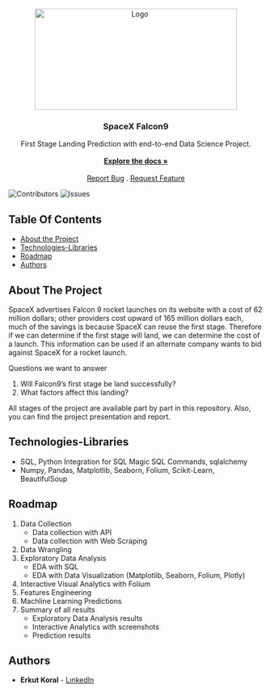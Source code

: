 <br/>
<p align="center">
  <a href="https://github.com/erkutkoral/Applied-Data-Science-Capstone">
    <img src="http://www.nasa.gov/sites/default/files/thumbnails/image/m19-037_0.jpg" alt="Logo" width="400" height="200">
  </a>

  <h3 align="center">SpaceX Falcon9</h3>

  <p align="center">
    First Stage Landing Prediction with end-to-end Data Science Project.
    <br/>
    <br/>
    <a href="https://github.com/erkutkoral/Applied-Data-Science-Capstone"><strong>Explore the docs »</strong></a>
    <br/>
    <br/>
    <a href="https://github.com/erkutkoral/Applied-Data-Science-Capstone/issues">Report Bug</a>
    .
    <a href="https://github.com/erkutkoral/Applied-Data-Science-Capstone/issues">Request Feature</a>
  </p>
</p>

![Contributors](https://img.shields.io/github/contributors/erkutkoral/Applied-Data-Science-Capstone?color=dark-green) ![Issues](https://img.shields.io/github/issues/erkutkoral/Applied-Data-Science-Capstone) 

## Table Of Contents

* [About the Project](#about-the-project)
* [Technologies-Libraries](#technologies-libraries)
* [Roadmap](#roadmap)
* [Authors](#authors)


## About The Project

SpaceX advertises Falcon 9 rocket launches on its website with a cost of 62 million dollars; other providers cost upward of 165 million dollars each, much of the savings is because SpaceX can reuse the first stage. Therefore if we can determine if the first stage will land, we can determine the cost of a launch. This information can be used if an alternate company wants to bid against SpaceX for a rocket launch.

Questions we want to answer
1. Will Falcon9’s first stage be land successfully?
2. What factors affect this landing?

All stages of the project are available part by part in this repository.
Also, you can find the project presentation and report.

## Technologies-Libraries

* SQL, Python Integration for SQL Magic SQL Commands, sqlalchemy
* Numpy, Pandas, Matplotlib, Seaborn, Folium, Scikit-Learn, BeautifulSoup

## Roadmap

1. Data Collection
     * Data collection with API
     * Data collection with Web Scraping
2. Data Wrangling
3. Exploratory Data Analysis
     * EDA with SQL
     * EDA with Data Visualization (Matplotlib, Seaborn, Folium, Plotly)
4. Interactive Visual Analytics with Folium
5. Features Engineering
6. Machline Learning Predictions
7. Summary of all results
     * Exploratory Data Analysis results
     * Interactive Analytics with screenshots
     * Prediction results

## Authors

* **Erkut Koral** - [LınkedIn](https://www.linkedin.com/in/erkutkoral/)
